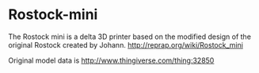 Rostock-mini
============

The Rostock mini is a delta 3D printer based on the modified design of the original Rostock created by Johann.
http://reprap.org/wiki/Rostock_mini

Original model data is
http://www.thingiverse.com/thing:32850
